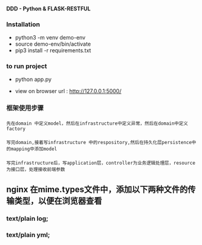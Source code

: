 #### DDD - Python & FLASK-RESTFUL  


### Installation
- python3 -m venv demo-env
- source demo-env/bin/activate
- pip3 install -r requirements.txt

### to run project
- python app.py

- view on browser url : http://127.0.0.1:5000/


### 框架使用步骤
####
    先在domain 中定义model，然后在infrastructure中定义异常，然后在domain中定义factory
####
    写完domain,接着写infrastructure 中的respository,然后在持久化层persistence中的mapping中添加model
####
    写完infrastructure后，写application层，controller为业务逻辑处理层，resource为接口层，处理接收前端参数

##  nginx 在mime.types文件中，添加以下两种文件的传输类型，以便在浏览器查看
### text/plain                                       log;
### text/plain                                       yml;


